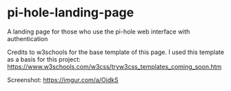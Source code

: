 # pi-hole-landing-page
A landing page for those who use the pi-hole web interface with authentication

Credits to w3schools for the base template of this page. I used this template as a basis for this project: https://www.w3schools.com/w3css/tryw3css_templates_coming_soon.htm

Screenshot: https://imgur.com/a/OidkS
